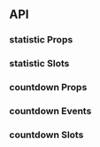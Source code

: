 ## API

### statistic Props

<field-table :data="statisticProps"/>

### statistic Slots

<field-table :data="statisticSlots" type="slots"/>

### countdown Props

<field-table :data="countdownProps"/>

### countdown Events

<field-table :data="countdownEvents" type="emits"/>

### countdown Slots

<field-table :data="countdownSlots" type="slots"/>

<script setup>
import { ref } from 'vue';

const statisticProps = ref([
  { name: 'title', desc: '数值显示的标题', type: 'string', value: '-' },
  { name: 'value', desc: '数值显示的值', type: 'number | Date', value: '-' },
  { name: 'format', desc: '数值显示的格式 dayjs（日期模式使用）', type: 'string', value: "'HH:mm:ss'" },
  { name: 'extra', desc: '额外的显示内容', type: 'string', value: '-' },
  { name: 'start', desc: '是否开始动画', type: 'boolean', value: 'true' },
  { name: 'precision', desc: '小数保留位数（数字模式使用）', type: 'number', value: '0' },
  { name: 'separator', desc: '进位分隔符（数字模式使用）', type: 'string', value: '-' },
  { name: 'show-group-separator', desc: '是否展示进位分隔符（数字模式使用）', type: 'boolean', value: 'false' },
  { name: 'animation', desc: '是否开启动画', type: 'boolean', value: 'false' },
  { name: 'animation-duration', desc: '动画的过度时间', type: 'number', value: '2000' },
  { name: 'value-from', desc: '动画的起始值', type: 'number', value: '-' },
  { name: 'placeholder', desc: '提示文字（当 value 为 undefined 时显示）', type: 'string', value: '-',  },
  { name: 'value-style', desc: '自定义显示值的样式', type: 'CSSProperties', value: '-', },
]);

const statisticSlots = ref([
  { name: 'title', desc: '标题' },
  { name: 'prefix', desc: '前缀' },
  { name: 'suffix', desc: '后缀' },
  { name: 'extra', desc: '额外内容' },
]);

const countdownProps = ref([
  { name: 'title', desc: '倒计时的标题', type: 'string', value: '-' },
  { name: 'value', desc: '倒计时的值', type: 'number', value: '() => Date.now() + 300000' },
  { name: 'now', desc: '用于修正初始化时间显示不正确', type: 'number', value: '() => Date.now()' },
  { name: 'format', desc: '倒计时的展示格式 dayjs', type: 'string', value: "'HH:mm:ss'" },
  { name: 'start', desc: '是否开始倒计时', type: 'boolean', value: 'true' },
  { name: 'value-style', desc: '自定义显示值的样式', type: 'CSSProperties', value: '-', },
]);

const countdownEvents = ref([
  { name: 'finish', desc: '倒计时完成后触发的回调' },
]);

const countdownSlots = ref([
  { name: 'title', desc: '标题' },
]);
</script>
